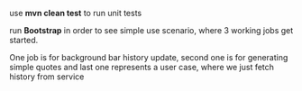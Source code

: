 use **mvn clean test** to run unit tests

run **Bootstrap** in order to see simple use scenario, where 3 working jobs get started.

One job is for background bar history update, second one is for generating simple quotes and
last one represents a user case, where we just fetch history from service
